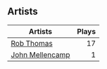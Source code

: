 ## Artists
Artists | Plays 
----- | -----: 
[Rob Thomas](/artists/rob-thomas-41846) | 17
[John Mellencamp](/artists/john-mellencamp-40082) | 1

